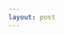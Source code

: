 ```yaml
---
layout: post
---
```


<table id="dataTable"/>

<script>
  fetch("https://codelove.tw/api/posts?username=howtomakeaturn&per_page=5&page=1")
  .then((res) => {
    const data = res.json();
    return data;
  })
  .then((data) => {
    console.log(data);
    for (let i = 0; i < data.length; i++) {
      var dr = document.createElement("TR");

      var dc_userName = document.createElement("TD");
      var txt = document.createTextNode(data[i]['user']['name']);
      dc_userName.appendChild(txt);
      dr.appendChild(dc_userName);
      
      var dc_title = document.createElement("TD");
      txt = document.createTextNode(data[i]['title']);
      dc_title.appendChild(txt);
      dr.appendChild(dc_title);

      var dc_url = document.createElement("TD");
      txt = document.createTextNode(data[i]['id']);
      dc_url.appendChild(txt);
      dc_url.setAttribute('href', data[i]['canonical_url']);
      dr.appendChild(dc_url);
      
      document.getElementById("dataTable").appendChild(dr);
    }
  });
</script>
